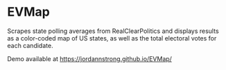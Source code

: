 # EVMap

Scrapes state polling averages from RealClearPolitics and displays results as a color-coded map of US states, as well as the total electoral votes for each candidate.

Demo available at https://jordannstrong.github.io/EVMap/
